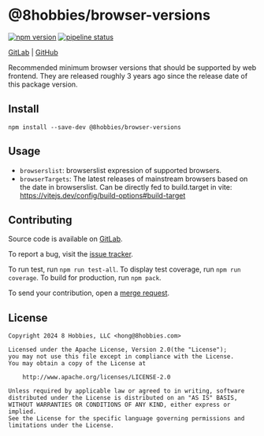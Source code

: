 # @8hobbies/browser-versions

[![npm version](https://badge.fury.io/js/@8hobbies%2Fbrowser-versions.svg)](https://badge.fury.io/js/@8hobbies%2Fbrowser-versions)
[![pipeline status](https://gitlab.com/8hobbies/browser-versions/badges/master/pipeline.svg)](https://gitlab.com/8hobbies/browser-versions/-/commits/master)

[GitLab](https://gitlab.com/8hobbies/browser-versions) | [GitHub](https://github.com/8hobbies/browser-versions)

Recommended minimum browser versions that should be supported by web frontend. They are released
roughly 3 years ago since the release date of this package version.

## Install

```
npm install --save-dev @8hobbies/browser-versions
```

## Usage

- `browserslist`: browserslist expression of supported browsers.
- `browserTargets`: The latest releases of mainstream browsers based on the date in browserslist.
  Can be directly fed to build.target in vite: https://vitejs.dev/config/build-options#build-target

## Contributing

Source code is available on [GitLab][].

To report a bug, visit the [issue tracker][].

To run test, run `npm run test-all`. To display test coverage, run `npm run coverage`. To build for
production, run `npm pack`.

To send your contribution, open a [merge request][].

## License

```text
Copyright 2024 8 Hobbies, LLC <hong@8hobbies.com>

Licensed under the Apache License, Version 2.0(the "License");
you may not use this file except in compliance with the License.
You may obtain a copy of the License at

    http://www.apache.org/licenses/LICENSE-2.0

Unless required by applicable law or agreed to in writing, software
distributed under the License is distributed on an "AS IS" BASIS,
WITHOUT WARRANTIES OR CONDITIONS OF ANY KIND, either express or implied.
See the License for the specific language governing permissions and
limitations under the License.
```

[GitHub Pages]: https://docs.github.com/en/pages/getting-started-with-github-pages/creating-a-custom-plausible-page-for-your-github-pages-site
[GitLab Pages]: https://docs.gitlab.com/ee/user/project/pages/introduction.html#custom-error-codes-pages
[GitLab]: https://gitlab.com/8hobbies/browser-versions
[Plausible Analytics]: https://plausible.io/
[issue tracker]: https://gitlab.com/8hobbies/browser-versions/issues
[merge request]: https://gitlab.com/8hobbies/browser-versions/-/merge_requests
[TypeDoc]: https://typedoc.org/
